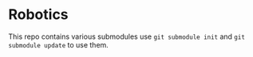 # Robotics

This repo contains various submodules use `git submodule init` and `git submodule update` to use them.
